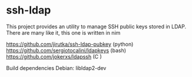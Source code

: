 # ssh-ldap
This project provides an utility to manage SSH public keys stored in LDAP.
There are many like it, this one is written in nim

https://github.com/jirutka/ssh-ldap-pubkey (python)
https://github.com/sergiotocalini/ldapkeys (bash)
https://github.com/jokerxs/ldapssh (C )

Build dependencies Debian: libldap2-dev
